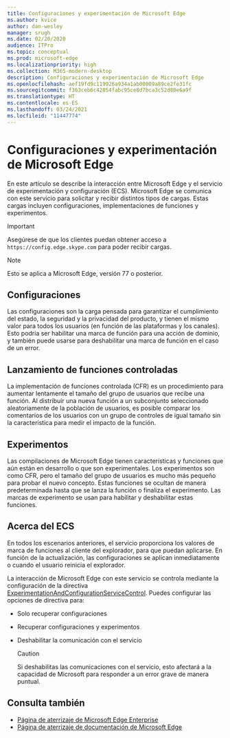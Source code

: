 ```yaml
---
title: Configuraciones y experimentación de Microsoft Edge
ms.author: kvice
author: dan-wesley
manager: srugh
ms.date: 02/20/2020
audience: ITPro
ms.topic: conceptual
ms.prod: microsoft-edge
ms.localizationpriority: high
ms.collection: M365-modern-desktop
description: Configuraciones y experimentación de Microsoft Edge
ms.openlocfilehash: aef19fd9c119926a934a1ab00009a89ce2fe31fc
ms.sourcegitcommit: f363ceb6c42054fabc95ce8d7bca3c52d80e6a9f
ms.translationtype: HT
ms.contentlocale: es-ES
ms.lasthandoff: 03/24/2021
ms.locfileid: "11447774"
---
```

# <a name="microsoft-edge-configurations-and-experimentation"></a>Configuraciones y experimentación de Microsoft Edge

En este artículo se describe la interacción entre Microsoft Edge y el servicio de experimentación y configuración (ECS). Microsoft Edge se comunica con este servicio para solicitar y recibir distintos tipos de cargas. Estas cargas incluyen configuraciones, implementaciones de funciones y experimentos.

> [!IMPORTANT]
> Asegúrese de que los clientes puedan obtener acceso a `https://config.edge.skype.com` para poder recibir cargas.

> [!NOTE]
> Esto se aplica a Microsoft Edge, versión 77 o posterior.

## <a name="configurations"></a>Configuraciones

Las configuraciones son la carga pensada para garantizar el cumplimiento del estado, la seguridad y la privacidad del producto, y tienen el mismo valor para todos los usuarios (en función de las plataformas y los canales). Esto podría ser habilitar una marca de función para una acción de dominio, y también puede usarse para deshabilitar una marca de función en el caso de un error.

## <a name="controlled-feature-rollout"></a>Lanzamiento de funciones controladas

La implementación de funciones controlada (CFR) es un procedimiento para aumentar lentamente el tamaño del grupo de usuarios que recibe una función. Al distribuir una nueva función a un subconjunto seleccionado aleatoriamente de la población de usuarios, es posible comparar los comentarios de los usuarios con un grupo de controles de igual tamaño sin la característica para medir el impacto de la función.

## <a name="experiments"></a>Experimentos

Las compilaciones de Microsoft Edge tienen características y funciones que aún están en desarrollo o que son experimentales. Los experimentos son como CFR, pero el tamaño del grupo de usuarios es mucho más pequeño para probar el nuevo concepto. Estas funciones se ocultan de manera predeterminada hasta que se lanza la función o finaliza el experimento. Las marcas de experimento se usan para habilitar y deshabilitar estas funciones.

## <a name="about-the-ecs"></a>Acerca del ECS

En todos los escenarios anteriores, el servicio proporciona los valores de marca de funciones al cliente del explorador, para que puedan aplicarse. En función de la actualización, las configuraciones se aplican inmediatamente o cuando el usuario reinicia el explorador.

La interacción de Microsoft Edge con este servicio se controla mediante la configuración de la directiva [ExperimentationAndConfigurationServiceControl](./microsoft-edge-policies.md#experimentationandconfigurationservicecontrol). Puedes configurar las opciones de directiva para:

- Solo recuperar configuraciones
- Recuperar configuraciones y experimentos
- Deshabilitar la comunicación con el servicio

  > [!CAUTION]
  > Si deshabilitas las comunicaciones con el servicio, esto afectará a la capacidad de Microsoft para responder a un error grave de manera puntual.

## <a name="see-also"></a>Consulta también

- [Página de aterrizaje de Microsoft Edge Enterprise](https://www.microsoftedgeinsider.com/enterprise)
- [Página de aterrizaje de documentación de Microsoft Edge](./index.yml)